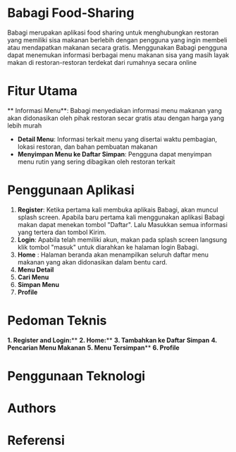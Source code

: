 # Babagi Food-Sharing
Babagi merupakan aplikasi food sharing untuk menghubungkan restoran yang memiliki sisa makanan berlebih dengan pengguna yang ingin membeli atau mendapatkan makanan secara gratis. Menggunakan Babagi pengguna dapat menemukan informasi berbagai menu makanan sisa yang masih layak makan di restoran-restoran terdekat dari rumahnya secara online

# Fitur Utama
** Informasi Menu**: Babagi menyediakan informasi menu makanan yang akan didonasikan oleh pihak restoran secar gratis atau dengan harga yang lebih murah
- **Detail Menu**: Informasi terkait menu yang disertai waktu pembagian, lokasi restoran, dan bahan pembuatan makanan
- **Menyimpan Menu ke Daftar Simpan**: Pengguna dapat menyimpan menu rutin yang sering dibagikan oleh restoran terkait

# Penggunaan Aplikasi
1. **Register**: Ketika pertama kali membuka aplikais Babagi, akan muncul splash screen. Apabila baru pertama kali menggunakan aplikasi Babagi makan dapat menekan tombol "Daftar". Lalu Masukkan semua informasi yang tertera dan tombol Kirim.
2. **Login**: Apabila telah memiliki akun, makan pada splash screen langsung klik tombol "masuk" untuk diarahkan ke halaman login Babagi.
3. **Home** : Halaman beranda akan menampilkan seluruh daftar menu makanan yang akan didonasikan dalam bentu card.
4. **Menu Detail**
5. **Cari Menu**
6. **Simpan Menu**
7. **Profile**

# Pedoman Teknis
**1. Register and Login:****
**2. Home:****
**3. Tambahkan ke Daftar Simpan**
**4. Pencarian Menu Makanan**
**5. Menu Tersimpan****
**6. Profile**

# Penggunaan Teknologi 

# Authors

# Referensi
      
